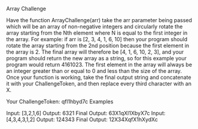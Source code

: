 Array Challenge

Have the function ArrayChallenge(arr) take the arr parameter being passed which will be an array of non-negative integers and circularly rotate the array starting from the Nth element where N is equal to the first integer in the array. For example: if arr is [2, 3, 4, 1, 6, 10] then your program should rotate the array starting from the 2nd position because the first element in the array is 2. The final array will therefore be [4, 1, 6, 10, 2, 3], and your program should return the new array as a string, so for this example your program would return 4161023. The first element in the array will always be an integer greater than or equal to 0 and less than the size of the array. 
Once your function is working, take the final output string and concatenate it with your ChallengeToken, and then replace every third character with an X. 

Your ChallengeToken: qfl1hbyd7c
Examples

Input: [3,2,1,6] 
Output: 6321 
Final Output: 63X1qXl1XbyX7c
Input: [4,3,4,3,1,2] 
Output: 124343 
Final Output: 12X34XqfX1hXydXc
